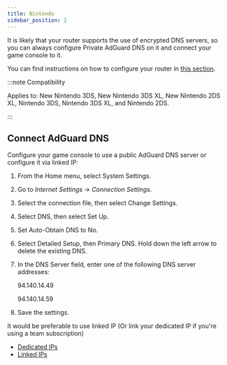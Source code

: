 ```yaml
---
title: Nintendo
sidebar_position: 2
---
```


It is likely that your router supports the use of encrypted DNS servers, so you can always configure Private AdGuard DNS on it and connect your game console to it.

You can find instructions on how to configure your router in [this section](/private-dns/connect-devices/routers/routers.md).

:::note Compatibility

Applies to: New Nintendo 3DS, New Nintendo 3DS XL, New Nintendo 2DS XL, Nintendo 3DS, Nintendo 3DS XL, and Nintendo 2DS.

:::

## Connect AdGuard DNS

Configure your game console to use a public AdGuard DNS server or configure it via linked IP:

1. From the Home menu, select System Settings.

1. Go to *Internet Settings* → *Connection Settings*.

1. Select the connection file, then select Change Settings.

1. Select DNS, then select Set Up.

1. Set Auto-Obtain DNS to No.

1. Select Detailed Setup, then Primary DNS. Hold down the left arrow to delete the existing DNS.

1. In the DNS Server field, enter one of the following DNS server addresses:

    94.140.14.49

    94.140.14.59

1. Save the settings.

It would be preferable to use linked IP (Or link your dedicated IP if you're using a team subscription)

- [Dedicated IPs](/private-dns/connect-devices/other-options/dedicated-ip.md)
- [Linked IPs](/private-dns/connect-devices/other-options/linked-ip.md)

